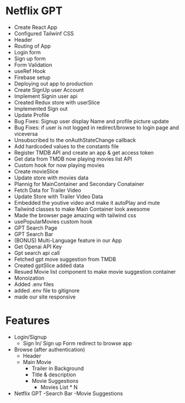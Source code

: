 # Netflix GPT

- Create React App
- Configured Tailwinf CSS
- Header
- Routing of App
- Login form
- Sign up form
- Form Validation
- useRef Hook
- Firebase setup
- Deploying out app to production
- Create SignUp user Account
- Implement Signin user api
- Created Redux store with userSlice
- Implemented Sign out
- Update Profile
- Bug Fixes: Signup user display Name and profile picture update
- Bug Fixes: if user is not logged in redirect/browse to login page and viceversa
- Unsubscribed to the onAuthStateChange callback
- Add hardcoded values to the constants file
- Register TMDB API and create an app & get access token
- Get data from TMDB now playing movies list API
- Custom hook for now playing movies
- Create movieSlice
- Update store with movies data
- Plannig for MainContainer and Secondary Conatainer
- Fetch Data for Trailer Video
- Update Store with Trailer Video Data
- Embedded the youtive video and make it autoPlay and mute
- Tailwind classes to make Main Container look awesome
- Made the browser page amazing with tailwind css
- usePopularMovies custom hook
- GPT Search Page
- GPT Search Bar
- (BONUS) Multi-Language feature in our App
- Get Openai API Key
- Gpt search api call
- Fetched gpt move suggestion from TMDB
- Created gptSlice added data
- Resued Movie list component to make movie suggestion container
- Monoization
- Added .env files
- added .env file to gitignore
- made our site responsive

# Features

- Login/Signup
  - Sign In/ Sign up Form
    redirect to browse app
- Browse (after authentication)
  - Header
  - Main Movie
    - Trailer in Background
    - Title & description
    - Movie Suggestions
      - Movies List \* N
- Netflix GPT
  -Search Bar
  -Movie Suggestions
